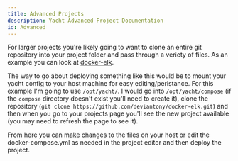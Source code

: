 ```yaml
---
title: Advanced Projects
description: Yacht Advanced Project Documentation
id: Advanced
---
```

For larger projects you're likely going to want to clone an entire git repository into your project folder and pass through a veriety of files. As an example you can look at [docker-elk](https://github.com/deviantony/docker-elk).

The way to go about deploying something like this would be to mount your yacht config to your host machine for easy editing/peristance. For this example I'm going to use `/opt/yacht/`. I would go into `/opt/yacht/compose` (if the `compose` directory doesn't exist you'll need to create it), clone the repository (`git clone https://github.com/deviantony/docker-elk.git`) and then when you go to your projects page you'll see the new project available (you may need to refresh the page to see it).

From here you can make changes to the files on your host or edit the docker-compose.yml as needed in the project editor and then deploy the project.